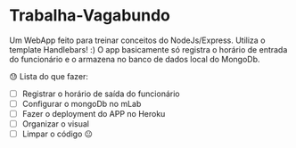 # Trabalha-Vagabundo
Um WebApp feito para treinar conceitos do NodeJs/Express. Utiliza o template Handlebars! :)
O app basicamente só registra o horário de entrada do funcionário e o armazena no banco de dados local do MongoDb.

:sweat: Lista do que fazer: 

- [ ] Registrar o horário de saída do funcionário
- [ ] Configurar o mongoDb no mLab
- [ ] Fazer o deployment do APP no Heroku
- [ ] Organizar o visual
- [ ] Limpar o código :neutral_face:
